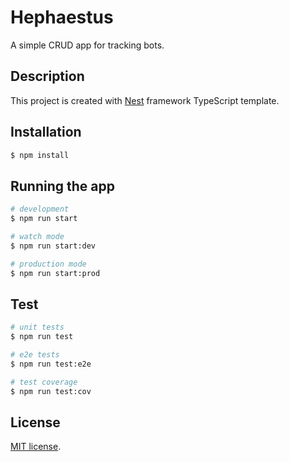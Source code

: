 # Hephaestus

A simple CRUD app for tracking bots.

## Description

This project is created with [Nest](https://github.com/nestjs/nest) framework TypeScript template.

## Installation

```bash
$ npm install
```

## Running the app

```bash
# development
$ npm run start

# watch mode
$ npm run start:dev

# production mode
$ npm run start:prod
```

## Test

```bash
# unit tests
$ npm run test

# e2e tests
$ npm run test:e2e

# test coverage
$ npm run test:cov
```

## License

[MIT license](LICENSE).
